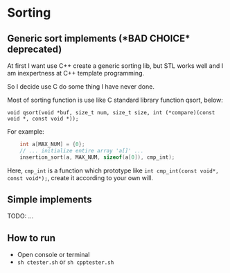 # Sorting

## Generic sort implements (\***BAD CHOICE**\* deprecated)

At first I want use C++ create a generic sorting lib, but STL works well and I am inexpertness at C++ template programming.

So I decide use C do some thing I have never done.  

Most of sorting function is use like C standard library function qsort, below:
```
void qsort(void *buf, size_t num, size_t size, int (*compare)(const void *, const void *));
```

For example:
```c
    int a[MAX_NUM] = {0};
    // ... initialize entire array 'a[]' ...
    insertion_sort(a, MAX_NUM, sizeof(a[0]), cmp_int);
```

Here, `cmp_int` is a function which prototype like `int cmp_int(const void*, const void*);`, create it according to your own will.


## Simple implements
TODO: ...


## How to run
- Open console or terminal
- `sh ctester.sh` or `sh cpptester.sh`
